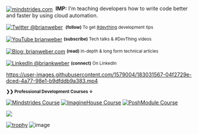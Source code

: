 <div align="left"><p><a href="https://mindstrides.com/?utm_source=github.com/brianweber&utm_medium=referral&utm_campaign=profile"><img alt="mindstrides.com" align="center" src="https://img.shields.io/badge/LEARN-Mindstrides-gray.svg?colorA=596577&colorB=6A788D&style=for-the-badge" /></a>&nbsp; <strong>IMP:</strong> I'm teaching developers how to write code better and faster by using cloud automation.
</p></div>

<div align="left">
    <p><a href="https://twitter.com/brianweber/"><img alt="Twitter @brianweber" align="center" src="https://img.shields.io/badge/-@brianweber-gray.svg?colorA=6A788D&colorB=1da1f2&style=for-the-badge" /></a>&nbsp;<small> <strong>(follow)</strong> To get <a href="https://brianweber.dev/devthing">#devthing</a> development tips</small></p>
    <p><a href="https://www.youtube.com/brianweber"><img alt="YouTube brianweber" align="center" src="https://img.shields.io/badge/YOUTUBE-gray.svg?colorA=6A788D&colorB=6A788D&style=for-the-badge" /></a>&nbsp;<small><strong>(subscribe)</strong> Tech talks & #DevThing videos</small></p>
    <p><a href="https://brianweber.com/blog"><img alt="Blog: brianweber.com" align="center" src="https://img.shields.io/badge/-MY%20BLOG-gray.svg?colorA=6A788D&colorB=6A788D&style=for-the-badge" /></a>&nbsp;<small><strong>(read)</strong> In-depth & long form technical articles</small></p>
    <p><a href="https://www.linkedin.com/in/briankweber/"><img alt="LinkedIn @briankweber" align="center" src="https://img.shields.io/badge/LINKEDIN-gray.svg?colorA=6A788D&colorB=6A788D&style=for-the-badge" /></a>&nbsp;<small><strong>(connect)</strong> On LinkedIn </small></p>
</div>

https://user-images.githubusercontent.com/1579004/183031567-04f2729e-dced-4a77-98e1-b9dfddb9a383.mp4

<small><strong>❯❯ Professional Development Courses ↓</strong></small>

[![Mindstrides Course](https://img.shields.io/badge/LEARN-Mindstrides%20Automation%20%E2%86%92-gray.svg?colorA=61c265&colorB=4CAF50&style=for-the-badge)][n] [![ImagineHouse Course](https://img.shields.io/badge/LEARN-ImagineHouse%20%E2%86%92-gray.svg?colorA=655BE1&colorB=4F44D6&style=for-the-badge)][v] [![PoshModule Course](https://img.shields.io/badge/LEARN-PoshModule%20(free)%20%E2%86%92-gray.svg?colorA=6B999F&colorB=6A788D&style=for-the-badge)][d]

![](https://hit.yhype.me/github/profile?user_id=1579004)

[s]: https://github.com/brianweber/sponsor
[n]: https://mindstrides.com?utm_source=github.com/brianweber&utm_medium=referral&utm_campaign=profile
[v]: https://imaginehouse.com?utm_source=github.com/brianweber&utm_medium=referral&utm_campaign=profile
[d]: https://PoshModule.com?utm_source=github.com/brianweber&utm_medium=referral&utm_campaign=profile
[g]: https://github.com/brianweber

[![trophy](https://github-profile-trophy.vercel.app/?username=brianweber&theme=flat&margin-w=15&no-bg=true&no-frame=true)](https://github.com/brianweber/github-profile-trophy)
![image](https://user-images.githubusercontent.com/1579004/229958546-ed61da3f-cd84-4bfe-a649-d33d78ff9b4b.png)

